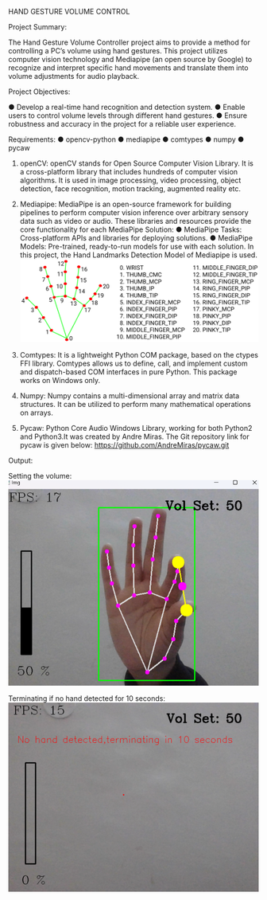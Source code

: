 HAND GESTURE VOLUME CONTROL

Project Summary:

The Hand Gesture Volume Controller project aims to provide a method for
controlling a PC’s volume using hand gestures. This project utilizes computer
vision technology and Mediapipe (an open source by Google) to recognize
and interpret specific hand movements and translate them into volume
adjustments for audio playback.


Project Objectives:

● Develop a real-time hand recognition and detection system.
● Enable users to control volume levels through different hand gestures.
● Ensure robustness and accuracy in the project for a reliable user
experience.

Requirements:
● opencv-python
● mediapipe
● comtypes
● numpy
● pycaw

1. openCV: openCV stands for Open Source Computer Vision Library. It is
a cross-platform library that includes hundreds of computer vision
algorithms. It is used in image processing, video processing, object detection,
face recognition, motion tracking, augmented reality etc.

2. Mediapipe: MediaPipe is an open-source framework for building
pipelines to perform computer vision inference over arbitrary sensory data
such as video or audio.
These libraries and resources provide the core functionality for each
MediaPipe Solution:
● MediaPipe Tasks: Cross-platform APIs and libraries for deploying
solutions.
● MediaPipe Models: Pre-trained, ready-to-run models for use with each
solution.
In this project, the Hand Landmarks Detection Model of Mediapipe is used.
![Alt text](image.png)

3. Comtypes: It is a lightweight Python COM package, based on the ctypes
FFI library. Comtypes allows us to define, call, and implement custom and
dispatch-based COM interfaces in pure Python. This package works on
Windows only.

4. Numpy: Numpy contains a multi-dimensional array and matrix data
structures. It can be utilized to perform many mathematical operations on
arrays.

5. Pycaw: Python Core Audio Windows Library, working for both Python2
and Python3.It was created by Andre Miras.
The Git repository link for pycaw is given below:
https://github.com/AndreMiras/pycaw.git



Output:

Setting the volume:
![Alt text](<Screenshot 2024-01-28 215530.png>)


Terminating if no hand detected for 10 seconds:
![Alt text](image-1.png)
